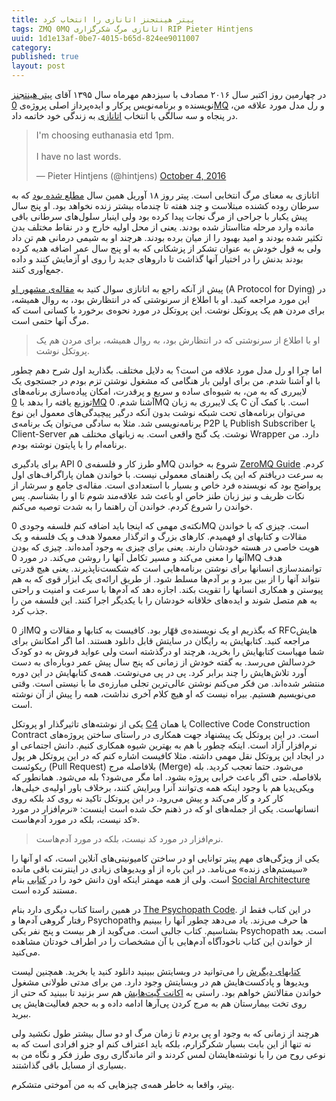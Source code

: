 ```yaml
---
title: پیتر هینتجنز اتانازی را انتخاب کرد
tags: ZMQ 0MQ اتانازی مرگ شکرگزاری RIP Pieter Hintjens
uuid: 1d1e13af-0be7-4015-b65d-824ee9011007
category: 
published: true
layout: post
---
```


در چهارمین روز اکتبر سال ۲۰۱۶ مصادف با سیزدهم مهرماه سال ۱۳۹۵ آقای [پیتر هینتجنز][پیتر] نویسنده‌ و برنامه‌نویس پرکار و ایده‌پرداز اصلی پروژه‌ی [0MQ][زیرو] و رل مدل مورد علاقه من، در پنجاه و سه سالگی با انتخاب [اتانازی][اتانازی] به زندگی خود خاتمه داد.

<blockquote class="twitter-tweet tw-align-center" data-lang="en"><p lang="en" dir="ltr">I&#39;m choosing euthanasia etd 1pm.<br><br>I have no last words.</p>&mdash; Pieter Hintjens (@hintjens) <a href="https://twitter.com/hintjens/status/783254242052206592">October 4, 2016</a></blockquote>
<script async src="//platform.twitter.com/widgets.js" charset="utf-8"></script>

اتانازی به معنای مرگ انتخابی است. پیتر روز ۱۸ آوریل همین سال ‏[مطلع شده بود][اطلاع] که به سرطان روده کشنده مبتلاست و چند هفته تا چندماه بیشتر زنده نخواهد بود. او پنج سال پیش یکبار با جراحی از مرگ نجات پیدا کرده بود ولی اینبار سلول‌های سرطانی باقی مانده وارد مرحله متااستاز شده بودند. یعنی از محل اولیه خارج و در نقاط مختلف بدن تکثیر شده بودند و امید بهبود را از میان برده بودند. هرچند او به شیمی درمانی هم تن داد ولی به قول خودش به عنوان تشکر از پزشکانی که به او پنج سال عمر اضافه هدیه کرده بودند بدنش را در اختیار آنها گذاشت تا داروهای جدید را روی او آزمایش کنند و داده جمع‌آوری کنند.

پیش از آنکه راجع به اتانازی سوال کنید به [مقاله‌ی مشهور او][پروتکل] (A Protocol for Dying) در این مورد مراجعه کنید. او با اطلاع از سرنوشتی که در انتظارش بود، به روال همیشه، برای مردن هم یک پروتکل نوشت. این پروتکل در مورد نحوه‌ی برخورد با کسانی است که مرگ آنها حتمی است.

> او با اطلاع از سرنوشتی که در انتظارش بود، به روال همیشه، برای مردن هم یک پروتکل نوشت.

اما چرا او رل مدل مورد علاقه من است؟ به دلایل مختلف. بگذارید اول شرح دهم چطور با او آشنا شدم. من برای اولین بار هنگامی که مشغول نوشتن تزم بودم در جستجوی یک لایبرری که به من، به شیوه‌ای ساده و سریع و پرقدرت، امکان پیاده‌سازی برنامه‌های توزیع یافته را بدهد با [0MQ][زیرو] آشنا شدم. 0MQ یک لایبرری به زبان C است. با کمک آن می‌توان برنامه‌های تحت شبکه نوشت بدون آنکه درگیر پیچیدگی‌های معمول این نوع برنامه‌نویسی شد. مثلا به سادگی می‌توان یک برنامه‌ی P2P یا Publish Subscriber یا Client-Server نوشت. یک گنج واقعی است. به زبانهای مختلف هم Wrapper دارد. من برنامه‌ام را با پایتون نوشته بودم. 

برای یادگیری API و طرز کار و فلسفه‌ی 0MQ شروع به خواندن [ZeroMQ Guide][زدگاید] کردم. به سرعت دریافتم که این یک راهنمای معمولی نیست. با خواندن همان پاراگراف‌های اول پرواضح بود که نویسنده فرد خاص و بسیار با استعدادی است. مقاله‌ی جامع و سرشار از نکات ظریف و نیز زبان طنز خاص او باعث شد علاقه‌مند شوم تا او را بشناسم. پس خواندن را شروع کردم. خواندن آن راهنما را به شدت توصیه می‌کنم.

نکته‌ی مهمی که اینجا باید اضافه کنم فلسفه وجودی 0MQ است. چیزی که با خواندن مقالات و کتابهای او فهمیدم. کارهای بزرگ و اثرگذار معمولا هدف و یک فلسفه و یک هویت خاصی در هسته خودشان دارند. یعنی برای چیزی به وجود آمده‌اند. چیزی که بودن آنها را معنی می‌کند و مسیر تکامل آنها را روشن می‌کند. در مورد 0MQ هدف توانمندسازی انسانها برای نوشتن برنامه‌هایی است که شکست‌ناپذیرند. یعنی هیچ قدرتی نتواند آنها را از بین ببرد و بر آدم‌ها مسلط شود. از طریق ارائه‌ی یک ابزار قوی که به هم پیوستن و همکاری انسانها را تقویت بکند. اجازه دهد که آدم‌ها با سرعت و امنیت و راحتی به هم متصل شوند و ایده‌های خلاقانه خودشان را با یکدیگر اجرا کنند. این فلسفه من را جذب کرد.

از 0MQ که بگذریم او یک نویسنده‌ی قهّار بود. کافیست به کتابها و مقالات و RFCهایش مراجعه کنید. کتابهایش به رایگان در سایتش قابل دانلود هستند. اما اگر امکانش برای شما مهیاست کتابهایش را بخرید، هرچند او درگذشته است ولی عواید فروش به دو کودک خردسالش می‌رسد. به گفته خودش از زمانی که پنج سال پیش عمر دوباره‌ای به دست آورد تلاش‌هایش را چند برابر کرد. پی در پی می‌نوشت. همه‌ی کتابهایش در این دوره منتشر شده‌اند. من فکر می‌کنم نوشتن عالی‌ترین تجلی مبارزه‌ی ما با نیستی است. وقتی می‌نویسیم هستیم. بیراه نیست که او هیچ کلام آخری نداشت، همه را پیش از آن نوشته است.

یکی از نوشته‌های تاثیرگذار او پروتکل [C4][سیفور] یا همان Collective Code Construction Contract است. در این پروتکل یک پیشنهاد جهت همکاری در راستای ساختن پروژه‌های نرم‌افزار آزاد است. اینکه چطور با هم به بهترین شیوه همکاری کنیم. دانش اجتماعی او در ایجاد این پروتکل نقل مهمی داشته. مثلا کافیست اشاره کنم که در این پروتکل هر پول ریکوئست (Pull Request) بلافاصله مرج (Merge) می‌شود. حتما تعجب کردید. بله بلافاصله. حتی اگر باعث خرابی پروژه بشود. اما مگر می‌شود؟ بله می‌شود. همانطور که ویکی‌پدیا هم با وجود اینکه همه ی‌توانند آنرا ویرایش کنند، برخلاف باور اولیه‌ی خیلی‌ها، کار کرد و کار می‌کند و پیش می‌رود. در این پروتکل تاکید نه روی کد بلکه روی انسانهاست. یکی از جمله‌های او که در ذهنم حک شده است اینست: «نرم‌افزار در مورد کد نیست، بلکه در مورد آدم‌هاست».

> نرم‌افزار در مورد کد نیست، بلکه در مورد آدم‌هاست.

یکی از ویژگی‌های مهم پیتر توانایی او در ساختن کامیونیتی‌های آنلاین است، که او آنها را «سیستم‌های زنده» می‌نامد. در این باره از او ویدیوهای زیادی در اینترنت باقی مانده است. ولی از همه مهمتر اینکه اون دانش خود را در [کتابی][کتابامازون] بنام [Social Architecture][کتابسوشیال] مستند کرده است.

در همین راستا کتاب دیگری دارد بنام [The Psychopath Code][کتابسایکوپتی]. در این کتاب فقط از رفتار گروهی آدم‌ها و Psychopath‌ها حرف می‌زند. یاد می‌دهد چطور آنها را ببینیم و بشناسیم. کتاب جالبی است. می‌گوید از هر بیست و پنج نفر یکی Psychopath است. بعد از خواندن این کتاب ناخودآگاه آدم‌هایی با آن مشخصات را در اطراف خودتان مشاهده می‌کنید.

[کتابهای دیگرش][سایرکتابها] را می‌توانید در وبسایتش ببینید دانلود کنید یا بخرید. همچنین لیست ویدیوها و پادکست‌هایش هم در وبسایتش وجود دارد. من برای مدتی طولانی مشغول خواندن مقالاتش خواهم بود. راستی به [اکانت گیت‌هابش][گیتهاب] هم سر بزنید تا ببینید که حتی از روی تخت بیمارستان هم به مرج کردن پی‌آرها ادامه داده و به حجم فعالیت‌هایش پی ببرید.

هرچند از زمانی که به وجود او پی بردم تا زمان مرگ او دو سال بیشتر طول نکشید ولی نه تنها از این بابت بسیار شکرگزارم، بلکه باید اعتراف کنم او جزو افرادی است که به نوعی روح من را با نوشته‌هایشان لمس کردند و اثر ماندگاری روی طرز فکر و نگاه من به بسیاری از مسایل باقی گذاشتند.

پیتر، واقعا به خاطر همه‌ی چیزهایی که به من آموختی متشکرم.


[پیتر]: http://hintjens.com/
[زیرو]: http://zeromq.org/
[اتانازی]: https://fa.wikipedia.org/wiki/%D8%A7%D8%AA%D8%A7%D9%86%D8%A7%D8%B2%DB%8C
[اطلاع]: https://twitter.com/hintjens/status/722074401798287361
[زدگاید]: http://zguide.zeromq.org/page:all
[سیفور]: https://rfc.zeromq.org/spec:22/C4/
[پروتکل]: http://hintjens.com/blog:115
[کتابسوشیال]: https://www.gitbook.com/book/hintjens/social-architecture/details
[کتابامازون]: https://www.amazon.com/dp/B01F8I7Z7E
[کتابسایکوپتی]: https://www.gitbook.com/book/hintjens/psychopathcode/details
[سایرکتابها]: http://hintjens.com/books
[گیتهاب]: https://github.com/hintjens

